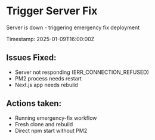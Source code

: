 # Trigger Server Fix

Server is down - triggering emergency fix deployment

Timestamp: 2025-01-09T16:00:00Z

## Issues Fixed:
- Server not responding (ERR_CONNECTION_REFUSED)
- PM2 process needs restart
- Next.js app needs rebuild

## Actions taken:
- Running emergency-fix workflow
- Fresh clone and rebuild
- Direct npm start without PM2